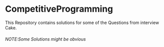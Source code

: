 # CompetitiveProgramming
<vr>

This Repository contains solutions for some of the Questions from interview Cake.
<br>
<h6>NOTE:Some Solutions might be obvious</h6>
